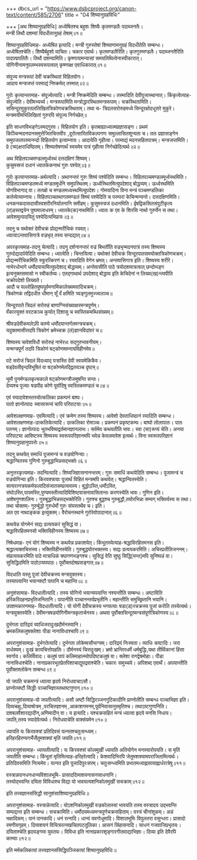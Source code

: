 +++
dbcs_url = "https://www.dsbcproject.org/canon-text/content/585/2706"
title = "04 शिष्यानुग्रहविधिः"

+++
[अथ शिष्यानुग्रहविधिः]
अध्येषितश्च बहुशः शिष्यैः कृतमण्डलैः पदाब्जनतैः।  
मन्त्री तिथौ दशम्यां विदधीतानुग्रहं तेषाम्॥१॥

शिष्यानुग्रहविधिमाह- अध्येषित इत्यादि। मन्त्री गुरुस्तेषां शिष्याणामनुग्रहं विदधीतेति सम्बन्धः। अध्येषितश्चेति। शिष्यैर्बहुशो याचितः। चकार एवार्थः। कृतमण्डलैरिति। कृतगुरुमण्डलैः। पदाब्जनतैरिति पादपद्मपतितैः। तिथौ दशम्यामिति। कृष्णायामन्यासां समयतिथित्वेनास्वीकारात्। योगिनीनामनुपलम्भस्वरूपत्वात् कृष्णपक्ष एवाधिकारात्॥१॥

संपूज्य मन्त्ररूपां देवीं चक्रस्थितां विहितयोगः।  
आदाय मन्त्रजप्तं परमाद्यं निष्क्रमेत् तस्मात्॥२॥

गुरोः कृत्यान्तरमाह- संपूज्येत्यादि। मन्त्री निष्क्रमेदिति सम्बन्धः। तस्मादिति देवीपूजास्थानात्। किंकृत्वेत्याह-संपूज्येति। देवीमभ्यर्च्य। मन्त्ररूपामिति मन्त्रोद्धारस्थितमन्त्ररूपाम्। चक्रस्थितामिति। ससिन्दूरमुकुरतललिखितत्रिकोणचक्रस्थिताम्। तथा च-
त्रिदलसरोरुहमध्ये सिन्दूरक्षोदधूसरे मुकुरे।  
मन्त्रमयीमभिलिखितां गुरुरपि संपूज्य निर्गच्छेत्॥

इति साधनविभङ्गेऽस्मद्गुरवः। विहितयोग इति। कृतबाह्याध्यात्मप्रज्ञासङ्गः। प्रथमं किञ्चिन्मदनपानसमुत्तेजितचित्तवीरः ,दूरोत्सारितविकल्पगणः समुल्लासितशून्यता च। ततः प्रज्ञासङ्गेन समुपजातपरमानन्दो विहितयोग इत्याम्नायः। आदायेति गृहीत्वा। परमाद्यं मदनसहितपात्रम्। मन्त्रजप्तमिति। प्रे (त्र्य)क्षराधिष्ठितम्। शिष्यतोषणार्थं स्वयमेव पात्रं गृहीत्वा निर्गच्छेदित्यर्थः॥२॥

अथ विहितपञ्चमण्डलमूर्ध्वस्थं दत्तदक्षिणं शिष्यम्।  
कुसुमस्रजं दधानं ध्यातकेकनाथं गुरुः पश्येत्॥३॥

गुरोः कृत्यान्तरमाह-अथेत्यादि। अथानन्तरं गुरुः शिष्यं पश्येदिति सम्बन्धः। विहितपञ्चमण्डलमूर्ध्वस्थमिति। विहितपञ्चमण्डलमध्ये मण्डलमूर्धनि समुपस्थितम्। ऊर्ध्वस्थितमित्युपदेशाद् बोद्धव्यम्। ऊर्ध्वस्थमिति योगविभागाद् वा। तत्पक्षे च मण्डलमध्यस्थमित्युपदेशः। गोमयादिना विना मन्त्रं पञ्चमण्डलिका कर्तव्येत्याम्नायः। विहितपञ्चतथागतमण्डलं शिष्यं पश्येदिति च परम्परां केचिन्मन्यन्ते। दत्तदक्षिणमिति। धनकनकदासदासीस्वशरीरनिर्यातनानि समीहम्। कुसुमस्त्रजं दधानमिति। ईषद्विकसितसंपुटीकृत्य (त)हस्तद्वयेन पुष्पमालाधरम्। ध्यातके(क)नाथमिति। ध्यातः क एव के शिरसि नाथो गुरुर्येन स तथा। आवेशमुत्पादयितुं पश्येदित्यभिप्रायः॥३॥

तदनु च यथोक्तं देवीचक्रं प्रोद्यन्मरीचिकं रयवत्।  
ध्यात्वाऽन्तवासिगात्रे वज्रभृत् तस्य सन्दद्यात्॥४॥

अपरकृत्यमाह-तदनु चेत्यादि। तदनु दर्शनानन्तरं वज्रं बिभर्तीति वज्रभृन्मदनपात्रं तस्य शिष्यस्य गुरुर्दद्यादर्पयेदिति सम्बन्धः। ध्यात्वेति। चिन्तयित्वा। यथोक्तं देवीचक्रं सिन्दूरपातसमयोक्तत्रिकोणचक्रम्।  
प्रोद्यन्मरीचिकमिति स्फुरत्किरणं च। रयवदिति वेगेन भ्रमत्। अन्तवासिगात्र इति। शिष्यस्य शरीरे। नाभेरधोभागे धर्मोदयायामित्युपदेशाद् बोद्धव्यम्। अन्तेवासीति पाठे त्रयोदशमात्रत्वात् छन्दोभङ्ग इत्यनुक्तसमासो न स्वीकर्तव्यः। एतद्गाथार्थ उपदेशाद् बोद्धव्य इति केचिदेनां न लिख्य(ख)न्त्यपीति चक्रोपदेशो लिख्यते।  
आदौ च यल्लोहितपुष्पपूर्वमनामिकालेख्यमवादिचक्रम्।  
त्रिकोणकं तद्विदधीत धीमान् सूँ वँ क्षमिति त्र्यङ्गुलमुज्ज्वलञ्च॥

सिन्दूरपाते त्रिदलं सरोरुहं बाणाग्निसंख्याक्षरमन्त्रपूर्णम्।  
वँकारयुक्तं वरटकञ्च कुर्यात् दिशासु च स्वस्तिकमब्धिसंख्यम्॥

श्रीवज्रदेवीकमलेऽपि काम्ये धर्मोदयान्तर्गतमन्त्रचक्रम्।  
यदुक्तमासीत्तदपि त्रिकोणं भ्रमेच्चक्र (लं)ज्ञानविदांवरं च॥

शिष्यस्य चावेशविधौ सरोरुहं नाभेरधः सद्गुरुभावनीयम्।  
यन्मन्त्रपूर्णं तदपि त्रिकोणं षट्कोणमाम्नायविहीनमेव॥

पटे सरोजं त्रिदलं विदध्याद् यत्रास्ति देवी स्वयमेकिकैव।  
षड्देवतीवृन्दविभूषितं वा षट्कोणमेतद्द्वितयञ्च दृष्टम्॥

भूमौ पुनर्मण्डलकृत्यकाले षट्कोणमन्त्रौजमुषन्ति सन्तः।  
देव्यश्च पूज्याः षडपीह कोणे पूर्वादिषु स्वस्तिकमण्डलं च॥४॥

एवं स्यादावेशस्तस्योत्कलिका प्रकम्पनं बाष्पः।  
पातो ज्ञानोत्पादः स्वासारूप्यं चापि परिपाटयाः॥५॥

आवेशलक्षणमाह- एवमित्यादि। एवं क्रमेण तस्य शिष्यस्य। आवेशो देवताधिष्ठानं स्यादिति सम्बन्धः। आवेशलक्षणमाह-उत्कलिकेत्यादि। उत्कलिका रोमाञ्चः। प्रकम्पनं प्रकृष्टकम्पः। बाष्पो लोलापातः। पातः पतनम्। ज्ञानोत्पादः भूतभविष्यद्वर्तमानज्ञानलाभः। सर्वमेव कथयतीति भावः। स्वा (सा)रूप्यं चेति। अनया परिपाट्या आविष्टस्य शिष्यस्य स्वरूपपरिज्ञानमपि भवेन्न केवलमावेश इत्यर्थः। विना स्वरूपपरिज्ञानं शिष्यानुग्रहानुपपत्तेः॥५॥

तदनु कथयेत् समाधिं पूजामन्त्रं च वज्रयोगिन्याः।  
श्रद्धान्वितस्य गुणिनो गुरुबुद्धाभिन्नसद्भक्तेः॥६॥

अनुत्तरकृत्यमाह- तदन्वित्यादि। शिष्यजिज्ञासनानन्तरम्। गुरुः समाधिं कथयेदिति सम्बन्धः। पूजामन्त्रं च वज्रयोगिन्या इति। किरवक्त्रायाः पूजार्थं विहितं मन्त्रमपि कथयेत्। श्रद्धान्वितस्येति। सत्यरत्नत्रयकर्मफलादिसंजातसम्प्रत्ययस्य। बुद्धोऽस्ति,धर्मोऽस्ति, संघोऽस्ति,पापमस्ति,पुण्यमस्तीत्यादिविशिष्टवासनावासितान्तः करणस्येति भावः। गुणिन इति। अशेषगुणशालिनः। गुरुबुद्धाभिन्नसद्भक्तेरिति। गुरुश्च बुद्धश्च गुरुबुद्धौ,तयोरभिन्ना सम्यग् भक्तिर्यस्य स तथा। तथा चोक्तम्-
गुरुर्बुद्धो गुरुर्धर्मो गुरुः संघस्तथैव च। इति।  
अत एव नाथाङ्कक इत्युक्तम्। वैरोचनस्थाने गुरोरेवोपादानात्॥६॥

कथयेन्न योगमेनं सद्यः प्रत्ययकरं सुसिद्धं वा।  
श्रद्धाविरहितमनसो भक्तिविहीनस्य शिष्यस्य॥७॥

निषेधमाह- एनं योगं शिष्यस्य न कथयेन्न प्रकाशयेत्। किंभूतस्येत्याह-श्रद्धाविरहितमनस इति। श्रद्धात्यक्तचित्तस्य। भक्तिविहीनस्येति। गुरुबुद्धयोरभक्तस्य। सद्यः प्रत्ययकरमिति। अचिरप्रतीतिजननम्। संप्रत्ययकरमिति पाठे मात्राधिकं षष्ठगणभङ्गश्च। सुसिद्धं वेति सुष्ठु सिद्धि[मन्त]मपि सुनिष्पन्नं वा। सुसिद्धिदमिति पाठोऽप्यपपाठः। पूर्वोक्तदोषप्रसङ्गात्॥७॥

विदधाति यस्तु पूजां देवीचक्रस्य मन्त्रयुक्तस्य।  
तस्यापयान्ति भयान्यष्टौ पापानि च महान्ति॥८॥

अनुशंसामाह- विदधातीत्यादि। तस्य योगिनो भयान्यपयान्ति नश्यन्तीति सम्बन्धः। अष्टाविति हरिकरिदहनप्रभृतिजनितानि। पापानीति पञ्चानन्तर्यप्रभृतीनि। महान्तीति समुच्छ्रितानि भयानि। उपशमकारणमाह- विदधातीत्यादि। यो योगी देवीचक्रस्य भगवत्याः षडा(ड)रचक्रस्य पूजां करोति तस्येत्यर्थः। मन्त्रयुक्तस्येति। देवीमन्त्रषडयोगिनीमन्त्रकृतार्चनस्य। अथवा पूर्वोक्तसिन्दूरमन्त्रसंपूर्णत्रिकोणस्य॥८॥

दुर्भगता दारिद्रयं व्याधिजरादुःखदौर्मनस्यानि।  
भ्रमकलिकलुषक्लेशाः पीडा नानाविधाश्चापि॥९॥

अपरानुशंसामाह- दुर्भगतेत्यादि। दुर्भगता लोकेष्वसौभाग्यम्। दारिद्रयं निःस्वता। व्याधिः कष्टादिः। जरा वार्धक्यम्। दुःखं कायचित्तोपहतिः। दौर्मनस्यं चित्तदुःखम्। भ्रमो भ्रान्तिरधर्मे धर्मबुद्धिः,यथा तीर्थिकानां हिंसा स्वर्गाय। कलिर्विवादः। कलुषं पापं कलिमाहात्म्योपदिष्टकलुषं वा। क्लेशा रागद्वेषमोहाः। पीडा नानाविधाश्चेति। नानाप्रकारभूतप्रेतपिशाचाद्युपद्रवाश्चेति। चकारः समुच्चये। अपिशब्द एवार्थे। अपयान्तीति पूर्वोक्तश्लोकेन सम्बन्धः॥९॥

यो जपति चक्रमन्त्रं ध्यात्वा हृदये निरोधवाचाऽसौ।  
प्राप्नोत्यष्टौ सिद्धीः पञ्चाभिज्ञास्तथाष्टगुणान्॥१०॥

अपरानुशंसामाह-यो जपतीत्यादि। असौ अष्टौ सिद्धिरञ्जनगुटिकादीनि प्राप्नोतीति सम्बन्धः पञ्चाभिज्ञा इति। दिव्यचक्षुः,दिव्यश्रोत्रम् ,परचित्तज्ञानम् ,आकाशगमनम्,पूर्वनिवासानुस्मृतिश्च। तथाऽष्टगुणानिति। दशबलवैशारद्यादीन्,अणिमादीन् वा। य इत्यादि। यश्चक्रसहितं मन्त्रं ध्यात्वा हृदये मनसि निधाय। जपति,तस्य स्यादेवेत्यर्थः। निरोधवाचेति वाक्संयमेन॥१०॥

ध्यायति यः किरवक्त्रां प्रतिदिवसं यत्नतश्चतुःसन्ध्यम्।  
हरिहरहिरण्यगर्भैर्जेतुमशक्यां मृतिं जयति॥११॥

अपरानुशंसामाह- ध्यायतीत्यादि। यः किरवक्त्रां कोलमुखीं ध्यायति अतियोगेन मनस्यारोपयति। स मृतिं जयतीति सम्बन्धः। किंभूतां मृतिमित्याह-हरिहरेत्यादि। केशवादिभिरपि जेतुमशक्यामपराजितामित्यर्थः। प्रतिदिवसमिति नित्यमेव। यत्नत इति पूजादिपुरःसरम्। चतुःसन्ध्यमिति प्रभातमध्याह्नसायाह्नार्धरात्रेषु॥११॥

वस्त्रान्नपानधनधान्यविशालभूमि-
प्रासाददिव्यशयनासनसाधनानि।  
तस्योद्भवन्ति दयिता विविधाश्च विद्या
यो भावयत्यशनिकोलमुखीं सचक्राम्॥१२॥

इति तत्त्वज्ञानसंसिद्धौ सानुशंसाशिष्यानुग्रहविधिः॥

अपरानुशंसामाह- वस्त्रान्नेत्यादि। योऽशनिकोलमुखीं वज्रकोलास्यां भावयति तस्य वस्त्रादय उद्भवन्ति सम्पद्यन्त इति सम्बन्धः। सचक्रामिति। धर्मोदयमध्यमन्त्रपूर्णचक्रसहिताम्। वस्त्रं चीनांशुकम्। अन्नं भक्षादिकम्। पानं पानकादि। धनं रत्नादि। धान्यं यवगोधूमादि। विशालभूमिः विपुलतरा वसुन्धरा। प्रासादो रमणीयगृहम्। दिव्यशयनं विचित्ररत्नखचितपटतूलिका। आसनं सिंहासनादि। साधनं गजवाजिप्रभृतयः। दयिताश्चेति हृदयङ्गमा युवतयः। विविधा इति नानाप्रकारशृङ्गारगीतवाद्याभिज्ञाः। दिव्या इति देवैरपि काम्याः॥१२॥

इति मर्मकलिकायां तत्त्वज्ञानसंसिद्धिपञ्जिकायां शिष्यानुग्रहविधिः॥

